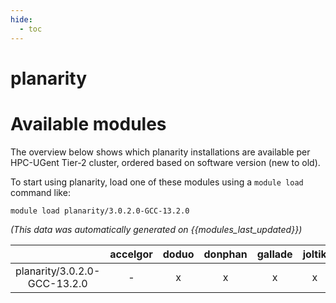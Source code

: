 ```yaml
---
hide:
  - toc
---
```


planarity
=========

# Available modules


The overview below shows which planarity installations are available per HPC-UGent Tier-2 cluster, ordered based on software version (new to old).

To start using planarity, load one of these modules using a `module load` command like:

```shell
module load planarity/3.0.2.0-GCC-13.2.0
```

*(This data was automatically generated on {{modules_last_updated}})*

| |accelgor|doduo|donphan|gallade|joltik|litleo|shinx|
| :---: | :---: | :---: | :---: | :---: | :---: | :---: | :---: |
|planarity/3.0.2.0-GCC-13.2.0|-|x|x|x|x|x|x|
